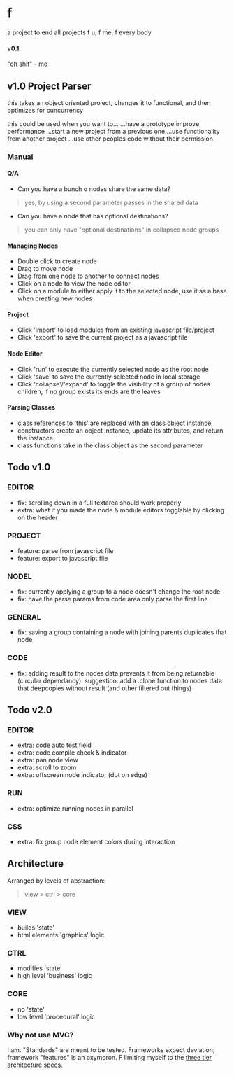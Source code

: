 # f
a project to end all projects
f u, f me, f every body

#### v0.1
"oh shit" - me

## v1.0 Project Parser
this takes an object oriented project,
changes it to functional,
and then optimizes for cuncurrency

this could be used when you want to...
...have a prototype improve performance
...start a new project from a previous one
...use functionality from another project
...use other peoples code without their permission



### Manual

#### Q/A
- Can you have a bunch o nodes share the same data?
> yes, by using a second parameter passes in the shared data 
- Can you have a node that has optional destinations?
> you can only have "optional destinations" in collapsed node groups

#### Managing Nodes
- Double click to create node
- Drag to move node
- Drag from one node to another to connect nodes
- Click on a node to view the node editor
- Click on a module to either apply it to the selected node, use it as a base when creating new nodes 

#### Project
- Click 'import' to load modules from an existing javascript file/project
- Click 'export' to save the current project as a javascript file

#### Node Editor
- Click 'run' to execute the currently selected node as the root node 
- Click 'save' to save the currently selected node in local storage
- Click 'collapse'/'expand' to toggle the visibility of a group of nodes children, if no group exists its ends are the leaves

#### Parsing Classes
- class references to 'this' are replaced with an class object instance
- constructors create an object instance, update its attributes, and return the instance
- class functions take in the class object as the second parameter



## Todo v1.0
### EDITOR
- fix: scrolling down in a full textarea should work properly
- extra: what if you made the node & module editors togglable by clicking on the header
### PROJECT
- feature: parse from javascript file
- feature: export to javascript file
### NODEL
- fix: currently applying a group to a node doesn't change the root node
- fix: have the parse params from code area only parse the first line
### GENERAL
- fix: saving a group containing a node with joining parents duplicates that node
### CODE
- fix: adding result to the nodes data prevents it from being returnable (circular dependancy). suggestion: add a .clone function to nodes data that deepcopies without result (and other filtered out things)


## Todo v2.0
### EDITOR
- extra: code auto test field
- extra: code compile check & indicator
- extra: pan node view
- extra: scroll to zoom
- extra: offscreen node indicator (dot on edge)
### RUN
- extra: optimize running nodes in parallel
### CSS
- extra: fix group node element colors during interaction


## Architecture
Arranged by levels of abstraction:
> view > ctrl > core
### VIEW
- builds 'state'
- html elements 'graphics' logic
### CTRL
- modifies 'state'
- high level 'business' logic
### CORE
- no 'state'
- low level 'procedural' logic

### Why not use MVC?
I am. "Standards" are meant to be tested. Frameworks expect deviation; framework "features" is an oxymoron. F limiting myself to the [three tier architecture specs](https://www.ibm.com/cloud/learn/three-tier-architecture).

